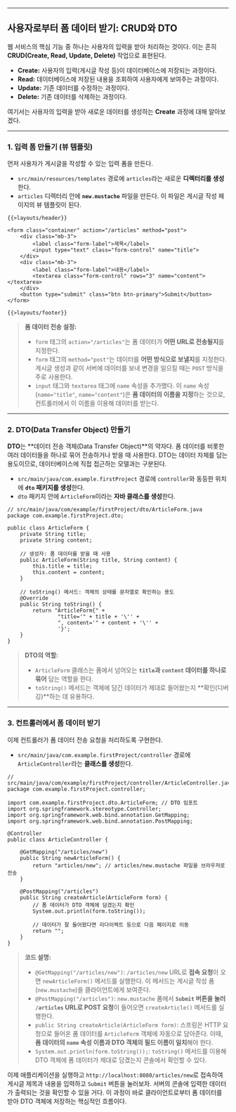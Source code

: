 <hr />
<h2 id="사용자로부터-폼-데이터-받기-crud와-dto">사용자로부터 폼 데이터 받기: CRUD와 DTO</h2>
<p>웹 서비스의 핵심 기능 중 하나는 사용자의 입력을 받아 처리하는 것이다. 이는 흔히 <strong>CRUD(Create, Read, Update, Delete)</strong> 작업으로 표현된다.</p>
<ul>
<li><strong>Create:</strong> 사용자의 입력(게시글 작성 등)이 데이터베이스에 저장되는 과정이다.</li>
<li><strong>Read:</strong> 데이터베이스에 저장된 내용을 조회하여 사용자에게 보여주는 과정이다.</li>
<li><strong>Update:</strong> 기존 데이터를 수정하는 과정이다.</li>
<li><strong>Delete:</strong> 기존 데이터를 삭제하는 과정이다.</li>
</ul>
<p>여기서는 사용자의 입력을 받아 새로운 데이터를 생성하는 <strong>Create</strong> 과정에 대해 알아보겠다.</p>
<hr />
<h3 id="1-입력-폼-만들기-뷰-템플릿">1. 입력 폼 만들기 (뷰 템플릿)</h3>
<p>먼저 사용자가 게시글을 작성할 수 있는 입력 폼을 만든다.</p>
<ul>
<li><code>src/main/resources/templates</code> 경로에 <code>articles</code>라는 새로운 <strong>디렉터리를 생성</strong>한다.</li>
<li><code>articles</code> 디렉터리 안에 <strong><code>new.mustache</code></strong> 파일을 만든다. 이 파일은 게시글 작성 페이지의 뷰 템플릿이 된다.</li>
</ul>
<!-- end list -->

<pre><code class="language-html">{{&gt;layouts/header}}

&lt;form class=&quot;container&quot; action=&quot;/articles&quot; method=&quot;post&quot;&gt;
    &lt;div class=&quot;mb-3&quot;&gt;
        &lt;label class=&quot;form-label&quot;&gt;제목&lt;/label&gt;
        &lt;input type=&quot;text&quot; class=&quot;form-control&quot; name=&quot;title&quot;&gt;
    &lt;/div&gt;
    &lt;div class=&quot;mb-3&quot;&gt;
        &lt;label class=&quot;form-label&quot;&gt;내용&lt;/label&gt;
        &lt;textarea class=&quot;form-control&quot; rows=&quot;3&quot; name=&quot;content&quot;&gt;&lt;/textarea&gt;
    &lt;/div&gt;
    &lt;button type=&quot;submit&quot; class=&quot;btn btn-primary&quot;&gt;Submit&lt;/button&gt;
&lt;/form&gt;

{{&gt;layouts/footer}}</code></pre>
<blockquote>
<p><strong>폼 데이터 전송 설정:</strong></p>
<ul>
<li><code>form</code> 태그의 <code>action=&quot;/articles&quot;</code>는 폼 데이터가 <strong>어떤 URL로 전송될지</strong>를 지정한다.</li>
<li><code>form</code> 태그의 <code>method=&quot;post&quot;</code>는 데이터를 <strong>어떤 방식으로 보낼지</strong>를 지정한다. 게시글 생성과 같이 서버에 데이터를 보내 변경을 일으킬 때는 <code>POST</code> 방식을 주로 사용한다.</li>
<li><code>input</code> 태그와 <code>textarea</code> 태그에 <code>name</code> 속성을 추가했다. 이 <code>name</code> 속성(<code>name=&quot;title&quot;</code>, <code>name=&quot;content&quot;</code>)은 <strong>폼 데이터의 이름을 지정</strong>하는 것으로, 컨트롤러에서 이 이름을 이용해 데이터를 받는다.</li>
</ul>
</blockquote>
<hr />
<h3 id="2-dtodata-transfer-object-만들기">2. DTO(Data Transfer Object) 만들기</h3>
<p><strong>DTO</strong>는 **데이터 전송 객체(Data Transfer Object)**의 약자다. 폼 데이터를 비롯한 여러 데이터들을 하나로 묶어 전송하거나 받을 때 사용한다. DTO는 데이터 자체를 담는 용도이므로, 데이터베이스에 직접 접근하는 모델과는 구분된다.</p>
<ul>
<li><code>src/main/java/com.example.firstProject</code> 경로에 <code>controller</code>와 동등한 위치에 <strong><code>dto</code> 패키지를 생성</strong>한다.</li>
<li><code>dto</code> 패키지 안에 <code>ArticleForm</code>이라는 <strong>자바 클래스를 생성</strong>한다.</li>
</ul>
<!-- end list -->

<pre><code class="language-java">// src/main/java/com/example/firstProject/dto/ArticleForm.java
package com.example.firstProject.dto;

public class ArticleForm {
    private String title;
    private String content;

    // 생성자: 폼 데이터를 받을 때 사용
    public ArticleForm(String title, String content) {
        this.title = title;
        this.content = content;
    }

    // toString() 메서드: 객체의 상태를 문자열로 확인하는 용도
    @Override
    public String toString() {
        return &quot;ArticleForm{&quot; +
                &quot;title='&quot; + title + '\'' +
                &quot;, content='&quot; + content + '\'' +
                '}';
    }
}</code></pre>
<blockquote>
<p><strong>DTO의 역할:</strong></p>
<ul>
<li><code>ArticleForm</code> 클래스는 폼에서 넘어오는 <strong><code>title</code>과 <code>content</code> 데이터를 하나로 묶어</strong> 담는 역할을 한다.</li>
<li><code>toString()</code> 메서드는 객체에 담긴 데이터가 제대로 들어왔는지 **확인(디버깅)**하는 데 유용하다.</li>
</ul>
</blockquote>
<hr />
<h3 id="3-컨트롤러에서-폼-데이터-받기">3. 컨트롤러에서 폼 데이터 받기</h3>
<p>이제 컨트롤러가 폼 데이터 전송 요청을 처리하도록 구현한다.</p>
<ul>
<li><code>src/main/java/com.example.firstProject/controller</code> 경로에 <code>ArticleController</code>라는 <strong>클래스를 생성</strong>한다.</li>
</ul>
<!-- end list -->

<pre><code class="language-java">// src/main/java/com/example/firstProject/controller/ArticleController.java
package com.example.firstProject.controller;

import com.example.firstProject.dto.ArticleForm; // DTO 임포트
import org.springframework.stereotype.Controller;
import org.springframework.web.bind.annotation.GetMapping;
import org.springframework.web.bind.annotation.PostMapping;

@Controller
public class ArticleController {

    @GetMapping(&quot;/articles/new&quot;)
    public String newArticleForm() {
        return &quot;articles/new&quot;; // articles/new.mustache 파일을 브라우저로 전송
    }

    @PostMapping(&quot;/articles&quot;)
    public String createArticle(ArticleForm form) {
        // 폼 데이터가 DTO 객체에 담겼는지 확인
        System.out.println(form.toString());

        // 데이터가 잘 들어왔다면 리다이렉트 등으로 다음 페이지로 이동
        return &quot;&quot;;
    }
}</code></pre>
<blockquote>
<p><strong>코드 설명:</strong></p>
<ul>
<li><code>@GetMapping(&quot;/articles/new&quot;)</code>: <code>/articles/new</code> URL로 <strong>접속 요청</strong>이 오면 <code>newArticleForm()</code> 메서드를 실행한다. 이 메서드는 게시글 작성 폼(<code>new.mustache</code>)을 클라이언트에게 보여준다.</li>
<li><code>@PostMapping(&quot;/articles&quot;)</code>: <code>new.mustache</code> 폼에서 <strong><code>Submit</code> 버튼을 눌러 <code>/articles</code> URL로 POST 요청</strong>이 들어오면 <code>createArticle()</code> 메서드를 실행한다.</li>
<li><code>public String createArticle(ArticleForm form)</code>: 스프링은 HTTP 요청으로 들어온 폼 데이터를 <code>ArticleForm</code> 객체에 자동으로 담아준다. 이때, <strong>폼 데이터의 <code>name</code> 속성 이름과 DTO 객체의 필드 이름이 일치</strong>해야 한다.</li>
<li><code>System.out.println(form.toString());</code>: <code>toString()</code> 메서드를 이용해 DTO 객체에 폼 데이터가 제대로 담겼는지 콘솔에서 확인할 수 있다.</li>
</ul>
</blockquote>
<p>이제 애플리케이션을 실행하고 <code>http://localhost:8080/articles/new</code>로 접속하여 게시글 제목과 내용을 입력하고 <code>Submit</code> 버튼을 눌러보자. 서버의 콘솔에 입력한 데이터가 출력되는 것을 확인할 수 있을 거다. 이 과정이 바로 클라이언트로부터 폼 데이터를 받아 DTO 객체에 저장하는 핵심적인 흐름이다.<img alt="" src="https://velog.velcdn.com/images/kdhun-0814/post/53838e4e-832f-406d-881b-5c20231d9173/image.png" /></p>